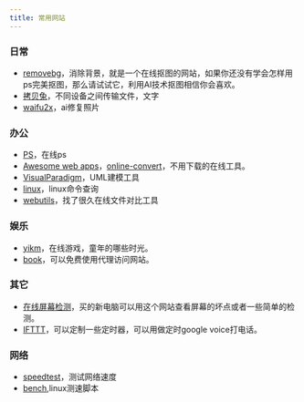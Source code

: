 ```yaml
---
title: 常用网站
---
```

### 日常
* [removebg](https://www.remove.bg/zh)，消除背景，就是一个在线抠图的网站，如果你还没有学会怎样用ps完美抠图，那么请试试它，利用AI技术抠图相信你会喜欢。
* [拷贝兔](https://cp.anyknew.com/)，不同设备之间传输文件，文字
* [waifu2x](http://waifu2x.udp.jp/)，ai修复照片


### 办公
* [PS](https://ps.gaoding.com/)，在线ps
* [Awesome web apps](https://123apps.com/)，[online-convert](https://www.online-convert.com/)，不用下载的在线工具。
* [VisualParadigm](https://online.visual-paradigm.com/cn/)，UML建模工具
* [linux](https://wangchujiang.com/linux-command/)，linux命令查询
* [webutils](https://www.webutils.app/)，找了很久在线文件对比工具


### 娱乐
* [yikm](https://www.yikm.net/)，在线游戏，童年的哪些时光。
* [book](https://www.vpnbook.com/)，可以免费使用代理访问网站。


### 其它
* [在线屏幕检测](https://screen.bmcx.com/#welcome)，买的新电脑可以用这个网站查看屏幕的坏点或者一些简单的检测。
* [IFTTT](https://ifttt.com/)，可以定制一些定时器，可以用做定时google voice打电话。


### 网络
* [speedtest](https://www.speedtest.net/)，测试网络速度
* [bench](https://bench.sh/),linux测速脚本
